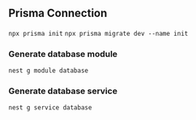 ## Prisma Connection
`
npx prisma init
`
`
npx prisma migrate dev --name init
`

### Generate database module
`
nest g module database
`

### Generate database service
`
nest g service database
`
